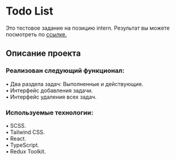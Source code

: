 # Todo List

Это тестовое задание на позицию intern. Результат вы можете посмотреть по [ссылке.](https://shevchenko-stanislav.github.io/Frontend-intern-todo-list/)

## Описание проекта

### Реализован следующий функционал: 

• Два раздела задач: Выполненные и действующие. \
• Интерфейс добавления задачи. \
• Интерфейс удаления всех задач. 

### Используемые технологии:

• SCSS. \
• Tailwind CSS. \
• React. \
• TypeScript. \
• Redux Toolkit. 
